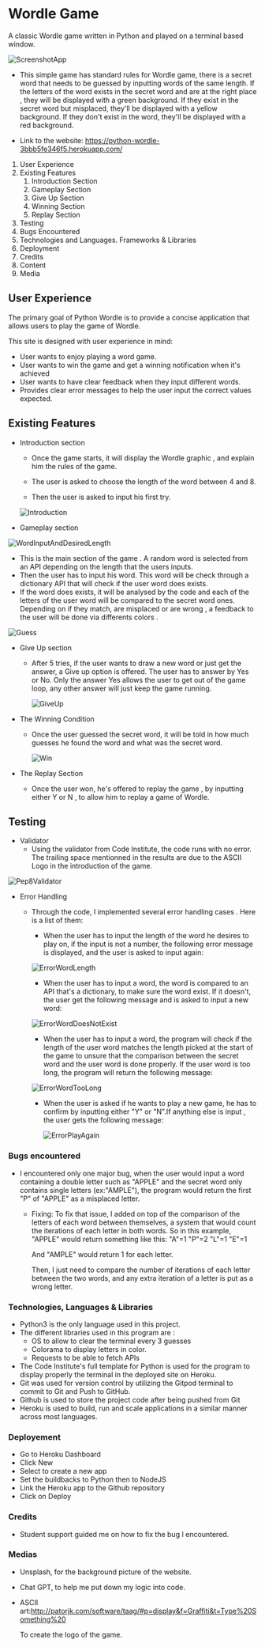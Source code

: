 # Wordle Game

A classic Wordle game written in Python and played on a terminal based window.

![ScreenshotApp](https://github.com/tlalexandre/Python-Wordle/assets/120526785/7f1d7912-ebbb-4249-93c6-73ef4051694b)


- This simple game has standard rules for Wordle game, there is a secret word that needs to be guessed by inputting words of the same length. If the letters of the word exists in the secret word and are at the right place , they will be displayed with a green background. If they exist in the secret word but misplaced, they'll be displayed  with a yellow background. If they don't exist in the word, they'll be displayed with a red background.
  
- Link to the website: https://python-wordle-3bbb5fe346f5.herokuapp.com/
1. User Experience
2. Existing Features
   1. Introduction Section
   2. Gameplay Section
   3. Give Up Section
   4. Winning Section
   5. Replay Section
3. Testing
4. Bugs Encountered
5. Technologies and Languages. Frameworks & Libraries
6. Deployment
7. Credits
8. Content
9. Media

## User Experience

The primary goal of Python Wordle is to provide a concise application that allows users to play the game of Wordle. 

This site is designed with user experience in mind:

- User wants to enjoy playing a word game.
- User wants to win the game and get a winning notification when it's achieved
- User wants to have clear feedback when they input different words.
- Provides clear error messages to help the user input the correct values expected.

## Existing Features

- Introduction section

  - Once the game starts, it will display the Wordle graphic , and explain him the rules of the game. 

  - The user is asked to choose the length of the word between 4 and 8.

  - Then the user is asked to input his first try.

  ![Introduction](https://github.com/tlalexandre/Python-Wordle/assets/120526785/5da26624-3c90-4dec-a7e9-b6505c6720ec)


- Gameplay section

![WordInputAndDesiredLength](https://github.com/tlalexandre/Python-Wordle/assets/120526785/59927aa7-af12-41ce-b6d0-85f00b48ee26)

  - This is the main section of the game . 
    A random word is selected from an API depending on the length that the users inputs. 
  - Then the user has to input his word. This word will be check through a dictionary API that will check if the user word does exists.
  - If the word does exists, it will be analysed by the code and each of the letters of the user word will be compared to the secret word ones. Depending on if they match, are misplaced or are wrong , a feedback to the user will be done via differents colors .

![Guess](https://github.com/tlalexandre/Python-Wordle/assets/120526785/196d93df-6535-4cf7-9f6e-f9cf5c6e3b58)


- Give Up section

  - After 5 tries, if the user wants to draw a new word or just get the answer, a Give up option is offered. The user has to answer by Yes or No. Only the answer Yes allows the user to get out of the game loop, any other answer will just keep the game running.

    ![GiveUp](https://github.com/tlalexandre/Python-Wordle/assets/120526785/d930d359-6033-4ca9-a7f6-99ddfe3ff9a5)


- The Winning Condition
  - Once the user guessed the secret word, it will be told in how much guesses he found the word and what was the secret word.
 
    ![Win](https://github.com/tlalexandre/Python-Wordle/assets/120526785/811e8dfb-55f8-4a37-8faa-2d18352e4351)

- The Replay Section
  - Once the user won, he's offered to replay the game , by inputting either Y or N , to allow him to replay a game of Wordle.

## Testing

- Validator
  - Using the validator from Code Institute, the code runs with no error. 
    The trailing space mentionned in the results are due to the ASCII Logo in the introduction of the game. 

![Pep8Validator](https://github.com/tlalexandre/Python-Wordle/assets/120526785/abb704c2-e3c9-4a97-9a45-73ecf9b384a5)


- Error Handling
  - Through the code, I implemented several error handling cases . Here is a list of them:
  
    - When the user has to input the length of the word he desires to play on, if the input is not a number, the following error message is displayed, and the user is asked to input again:
  
    ![ErrorWordLength](https://github.com/tlalexandre/Python-Wordle/assets/120526785/1623cb2b-dbda-41dc-be67-7e4806b41b2e)

    - When the user has to input a word, the word is compared to an API that's a dictionary, to make sure the word exist. If it doesn't, the user get the following message and is asked to input a new word:
  
    ![ErrorWordDoesNotExist](https://github.com/tlalexandre/Python-Wordle/assets/120526785/8eba9be5-d579-46e7-b15e-6a7000a63dfd)

    - When the user has to input a word, the program will check if the length of the user word matches the length picked at the start of the game to unsure that the comparison between the secret word and the user word       is done properly. If the user word is too long, the program will return the following message:
    
    ![ErrorWordTooLong](https://github.com/tlalexandre/Python-Wordle/assets/120526785/34c6e3b0-8a6e-48a9-9fc7-e7d98beb002f)

    - When the user is asked if he wants to play a new game, he has to confirm by inputting either "Y" or "N".If anything else is input , the user gets the following message:
   
      ![ErrorPlayAgain](https://github.com/tlalexandre/Python-Wordle/assets/120526785/4c3f3625-73ec-4291-ac14-a0a1d95c530b)

### Bugs encountered

- I encountered only one major bug, when the user would input a word containing a double letter such as "APPLE" and the secret word only contains single letters (ex:"AMPLE"), the program would return the first "P" of "APPLE" as a misplaced letter. 

  - Fixing: 
    To fix that issue, I added on top of the comparison of the letters of each word between themselves, a system that would count the iterations of each letter in both words. 
    So in this example, "APPLE" would return something like this:
    "A"=1 "P"=2 "L"=1 "E"=1

    And "AMPLE" would return 1 for each letter.

    Then, I just need to compare the number of iterations of each letter between the two words, and any extra iteration of a letter is put as a wrong letter.

### Technologies, Languages & Libraries

- Python3 is the only language used in this project.
- The different libraries used in this program are :
  - OS to allow to clear the terminal every 3 guesses
  - Colorama to display letters in color.
  - Requests to be able to fetch APIs
- The Code Institute's full template for Python is used for the program to display properly the terminal in the deployed site on Heroku.
- Git was used for version control by utilizing the Gitpod terminal to commit to Git and Push to GitHub.
- Github is used to store the project code after being pushed from Git
- Heroku is used to build, run and scale applications in a similar manner across most languages.

### Deployement

- Go to Heroku Dashboard
- Click New
- Select to create a new app
- Set the buildbacks to Python then to NodeJS
- Link the Heroku app to the Github repository
- Click on Deploy

### Credits

- Student support guided me on how to fix the bug I encountered.

### Medias

- Unsplash, for the background picture of the website.

- Chat GPT, to help me put down my logic into code.

- ASCII art:http://patorjk.com/software/taag/#p=display&f=Graffiti&t=Type%20Something%20

  To create the logo of the game.

​	



